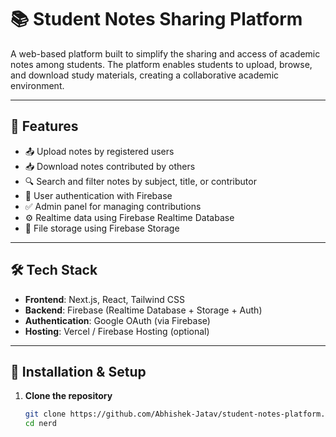 # 📚 Student Notes Sharing Platform

A web-based platform built to simplify the sharing and access of academic notes among students. The platform enables students to upload, browse, and download study materials, creating a collaborative academic environment.

---

## 🚀 Features

- 📤 Upload notes by registered users
- 📥 Download notes contributed by others
- 🔍 Search and filter notes by subject, title, or contributor
- 👤 User authentication with Firebase
- ✅ Admin panel for managing contributions
- ⚙️ Realtime data using Firebase Realtime Database
- 📁 File storage using Firebase Storage

---

## 🛠️ Tech Stack

- **Frontend**: Next.js, React, Tailwind CSS
- **Backend**: Firebase (Realtime Database + Storage + Auth)
- **Authentication**: Google OAuth (via Firebase)
- **Hosting**: Vercel / Firebase Hosting (optional)

---

## 🔧 Installation & Setup

1. **Clone the repository**
   ```bash
   git clone https://github.com/Abhishek-Jatav/student-notes-platform.git](https://github.com/Abhishek-Jatav/nerd
   cd nerd
